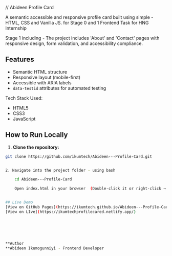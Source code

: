// Abideen Profile Card

A semantic accessible and responsive profile card built using simple - HTML, CSS and Vanilla JS. for Stage 0 and 1 Frontend Task for HNG Internship 

Stage 1 including - The project includes 'About' and 'Contact' pages with responsive design, form validation, and accessibility compliance.

##  Features
- Semantic HTML structure
- Responsive layout (mobile-first)
- Accessible with ARIA labels
- `data-testid` attributes for automated testing

Tech Stack Used: 
- HTML5
- CSS3
- JavaScript


## How to Run Locally

1. **Clone the repository:**
```bash
git clone https://github.com/ikumtech/Abideen---Profile-Card.git


2. Navigate into the project folder - using bash

    cd Abideen---Profile-Card

    Open index.html in your browser  (Double-click it or right-click → Open With → your browser.)


## Live Demo
[View on GitHub Pages](https://ikumtech.github.io/Abideen---Profile-Card/)
[View on LIve](https://ikumtechprofilecared.netlify.app/)






**Author 
**Abideen Ikumogunniyi - Frontend Developer